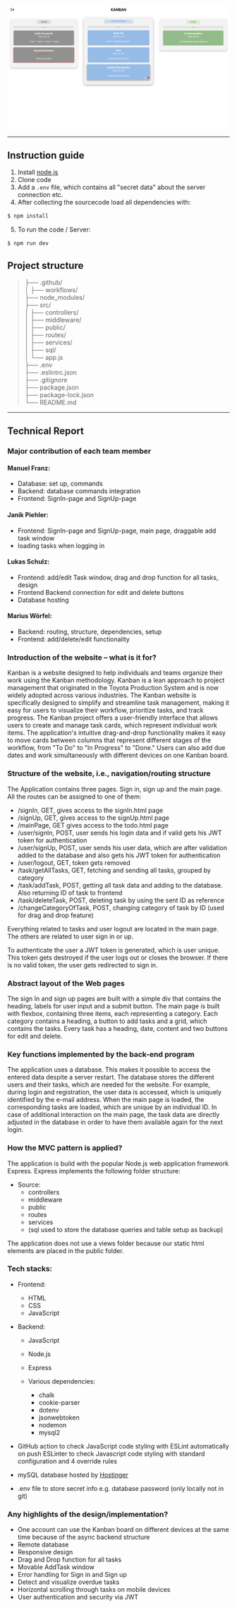 

![](assets/Overview%20Main%20Page.png)

--- 
## Instruction guide
1. Install [node.js](https://nodejs.org/en/download/)
2. Clone code 
3. Add a ```.env``` file, which contains all "secret data" about the server connection etc.
4. After collecting the sourcecode load all dependencies with:

```bash 
$ npm install
```
5. To run the code / Server:

```bash
$ npm run dev
```

## Project structure

>├── .github/ <br>
│   ├── workflows/ <br>
├── node_modules/ <br>
├── src/ <br>
│   ├── controllers/ <br>
│   ├── middleware/ <br>
│   ├── public/ <br>
│   ├── routes/ <br>
│   ├── services/ <br>
│   ├── sql/ <br>
│   └── app.js <br>
├── .env <br>
├── .eslintrc.json <br>
├── .gitignore <br>
├── package.json <br> 
├── package-lock.json <br>
└── README.md 

---
## Technical Report
### Major contribution of each team member

#### Manuel Franz:
- Database: set up, commands
- Backend: database commands integration
- Frontend: SignIn-page and SignUp-page


#### Janik Piehler:
- Frontend: SignIn-page and SignUp-page, main page, draggable add task window
- loading tasks when logging in


#### Lukas Schulz:
- Frontend: add/edit Task window, drag and drop function for all tasks, design
- Frontend Backend connection for edit and delete buttons
- Database hosting


#### Marius Wörfel:
- Backend: routing, structure, dependencies, setup
- Frontend: add/delete/edit functionality

### Introduction of the website – what is it for?

Kanban is a website designed to help individuals and teams organize their work using the Kanban methodology. 
Kanban is a lean approach to project management that originated in the Toyota Production System 
and is now widely adopted across various industries. 
The Kanban website is specifically designed to simplify and streamline task management, 
making it easy for users to visualize their workflow, prioritize tasks, and track progress. 
The Kanban project offers a user-friendly interface that allows users to create and manage task cards, 
which represent individual work items. 
The application's intuitive drag-and-drop functionality makes it easy to move cards 
between columns that represent different stages of the workflow, from "To Do" to "In Progress" to "Done." 
Users can also add due dates and work simultaneously with different devices on one Kanban board.

### Structure of the website, i.e., navigation/routing structure

The Application contains three pages. Sign in, sign up and the main page. <br>
All the routes can be assigned to one of them:

- /signIn, GET, gives access to the signIn.html page
- /signUp, GET, gives access to the signUp.html page
- /mainPage, GET gives access to the todo.html page
- /user/signIn, POST,  user sends his login data and if valid gets his JWT token for authentication
- /user/signUp, POST, user sends his user data, which are after validation added to the database and also gets his JWT token for authentication
- /user/logout, GET, token gets removed
- /task/getAllTasks, GET, fetching and sending all tasks, grouped by category
- /task/addTask, POST, getting all task data and adding to the database. Also returning ID of task to frontend
- /task/deleteTask, POST, deleting task by using the sent ID as reference
- /changeCategoryOfTask, POST, changing category of task by ID (used for drag and drop feature)

Everything related to tasks and user logout are located in the main page. 
The others are related to user sign in or up.

To authenticate the user a JWT token is generated, which is user unique. 
This token gets destroyed if the user logs out or closes the browser. 
If there is no valid token, the user gets redirected to sign in.

### Abstract layout of the Web pages

The sign In and sign up pages are built with a simple div that contains the heading, 
labels for user input and a submit button. The main page is built with flexbox, 
containing three items, each representing a category. Each category contains a heading, 
a button to add tasks and a grid, which contains the tasks. Every task has a heading, date, 
content and two buttons for edit and delete.

### Key functions implemented by the back-end program

The application uses a database. This makes it possible to access the entered data despite a server restart.
The database stores the different users and their tasks, which are needed for the website. 
For example, during login and registration, the user data is accessed, which is uniquely identified by the e-mail address.
When the main page is loaded, the corresponding tasks are loaded, which are unique by an individual ID. 
In case of additional interaction on the main page, 
the task data are directly adjusted in the database in order to have them available again for the next login.

### How the MVC pattern is applied?

The application is build with the popular Node.js web application framework Express.
Express implements the following folder structure:

- Source:
  - controllers
  - middleware
  - public
  - routes
  - services
  - (sql used to store the database queries and table setup as backup)

The application does not use a views folder because our static html elements are placed in the public folder.

### Tech stacks:

- Frontend:
  - HTML
  - CSS
  - JavaScript

- Backend:
  - JavaScript
  - Node.js
  - Express
  
  - Various dependencies:
    - chalk
    - cookie-parser
    - dotenv
    - jsonwebtoken
    - nodemon
    - mysql2
  
- GitHub action to check JavaScript code styling with ESLint automatically on push
ESLinter to check Javascript code styling with standard configuration and 4 override rules
  
- mySQL database hosted by [Hostinger](https://www.hostinger.de/?ppc_campaign=google_search_brand&bidkw=hostinger)
- .env file to store secret info e.g. database password (only locally not in git)

### Any highlights of the design/implementation?

- One account can use the Kanban board on different devices at the same time because of the async backend structure
- Remote database
- Responsive design
- Drag and Drop function for all tasks
- Movable AddTask window
- Error handling for Sign in and Sign up
- Detect and visualize overdue tasks
- Horizontal scrolling through tasks on mobile devices
- User authentication and security via JWT
